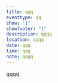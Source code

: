 ```yaml
---
title: qqq
eventtype: qq
show: "1"
showfooter: "1"
description: qqqq
location: qqqq
date: qqq
time: qqq
note: qqqq
---
```

q﻿qqq